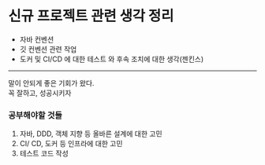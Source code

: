 # 신규 프로젝트 관련 생각 정리
- 자바 컨벤션
- 깃 컨벤션 관련 작업
- 도커 및 CI/CD 에 대한 테스트 와 후속 조치에 대한 생각(젠킨스)


---
말이 안되게 좋은 기회가 왔다.  
꼭 잘하고, 성공시키자


### 공부해야할 것들
1. 자바, DDD, 객체 지향 등 올바른 설계에 대한 고민
2. CI/ CD, 도커 등 인프라에 대한 고민
3. 테스트 코드 작성